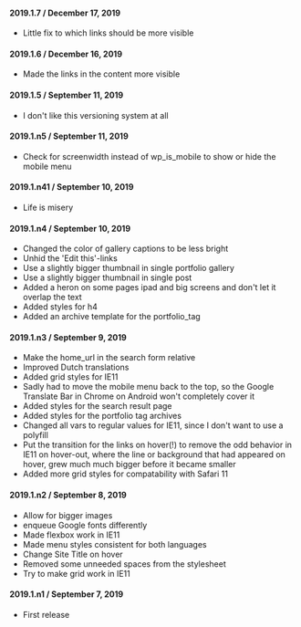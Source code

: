 #### 2019.1.7 / December 17, 2019
* Little fix to which links should be more visible

#### 2019.1.6 / December 16, 2019
* Made the links in the content more visible

#### 2019.1.5 / September 11, 2019
* I don't like this versioning system at all

#### 2019.1.n5 / September 11, 2019
* Check for screenwidth instead of wp_is_mobile to show or hide the mobile menu

#### 2019.1.n41 / September 10, 2019
* Life is misery

#### 2019.1.n4 / September 10, 2019
* Changed the color of gallery captions to be less bright
* Unhid the 'Edit this'-links
* Use a slightly bigger thumbnail in single portfolio gallery
* Use a slightly bigger thumbnail in single post
* Added a heron on some pages ipad and big screens and don't let it overlap the text
* Added styles for h4
* Added an archive template for the portfolio_tag

#### 2019.1.n3 / September 9, 2019
* Make the home_url in the search form relative
* Improved Dutch translations
* Added grid styles for IE11
* Sadly had to move the mobile menu back to the top, so the Google Translate Bar in Chrome on Android won't completely cover it
* Added styles for the search result page
* Added styles for the portfolio tag archives
* Changed all vars to regular values for IE11, since I don't want to use a polyfill
* Put the transition for the links on hover(!) to remove the odd behavior in IE11 on hover-out, where the line or background that had appeared on hover, grew much much bigger before it became smaller
* Added more grid styles for compatability with Safari 11

#### 2019.1.n2 / September 8, 2019
* Allow for bigger images
* enqueue Google fonts differently
* Made flexbox work in IE11
* Made menu styles consistent for both languages
* Change Site Title on hover
* Removed some unneeded spaces from the stylesheet
* Try to make grid work in IE11

#### 2019.1.n1 / September 7, 2019
* First release
